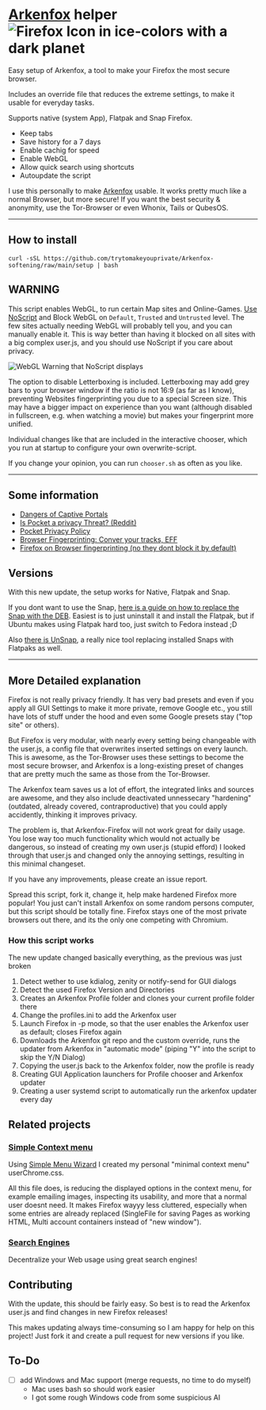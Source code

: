 # [Arkenfox](https://github.com/arkenfox/user.js) helper ![Firefox Icon in ice-colors with a dark planet](https://raw.githubusercontent.com/trytomakeyouprivate/Arkenfox-softening/main/arkenfox-icon.png)

Easy setup of Arkenfox, a tool to make your Firefox the most secure browser.

Includes an override file that reduces the extreme settings, to make it usable for everyday tasks.

Supports native (system App), Flatpak and Snap Firefox.

- Keep tabs
- Save history for a 7 days
- Enable cachig for speed
- Enable WebGL
- Allow quick search using shortcuts
- Autoupdate the script

I use this personally to make [Arkenfox](https://github.com/arkenfox/user.js) usable. It works pretty much like a normal Browser, but more secure! If you want the best security & anonymity, use the Tor-Browser or even Whonix, Tails or QubesOS.

---

## How to install

```
curl -sSL https://github.com/trytomakeyouprivate/Arkenfox-softening/raw/main/setup | bash
```

## WARNING

This script enables WebGL, to run certain Map sites and Online-Games. [Use NoScript](https://addons.mozilla.org/en-US/firefox/addon/noscript/) and Block WebGL on `Default`, `Trusted` and `Untrusted` level. The few sites actually needing WebGL will probably tell you, and you can manually enable it. This is way better than having it blocked on all sites with a big complex user.js, and you should use NoScript if you care about privacy.

![WebGL Warning that NoScript displays](https://raw.githubusercontent.com/trytomakeyouprivate/Arkenfox-softening/main/webgl-maps.png)

The option to disable Letterboxing is included. Letterboxing may add grey bars to your browser window if the ratio is not 16:9 (as far as I know), preventing Websites fingerprinting you due to a special Screen size. This may have a bigger impact on experience than you want (although disabled in fullscreen, e.g. when watching a movie) but makes your fingerprint more unified.

Individual changes like that are included in the interactive chooser, which you run at startup to configure your own overwrite-script.

If you change your opinion, you can run `chooser.sh` as often as you like.

---

## Some information

- [Dangers of Captive Portals](https://www.eff.org/deeplinks/2017/08/how-captive-portals-interfere-wireless-security-and-privacy)
- [Is Pocket a privacy Threat? (Reddit)](https://www.reddit.com/r/privacy/comments/e1unj8/comment/f8rzn38/?utm_source=share&utm_medium=web2x&context=3)
- [Pocket Privacy Policy](https://getpocket.com/en/privacy/)
- [Browser Fingerprinting: Conver your tracks, EFF](https://coveryourtracks.eff.org/)
- [Firefox on Browser fingerprinting (no they dont block it by default)](https://www.mozilla.org/en-US/firefox/features/block-fingerprinting/)

## Versions
With this new update, the setup works for Native, Flatpak and Snap.

If you dont want to use the Snap, [here is a guide on how to replace the Snap with the DEB](https://www.omgubuntu.co.uk/2022/04/how-to-install-firefox-deb-apt-ubuntu-22-04). Easiest is to just uninstall it and install the Flatpak, but if Ubuntu makes using Flatpak hard too, just switch to Fedora instead ;D 

Also [there is UnSnap](https://github.com/popey/unsnap), a really nice tool replacing installed Snaps with Flatpaks as well.

---

## More Detailed explanation
Firefox is not really privacy friendly. It has very bad presets and even if you apply all GUI Settings to make it more private, remove Google etc., you still have lots of stuff under the hood and even some Google presets stay ("top site" or others).

But Firefox is very modular, with nearly every setting being changeable with the user.js, a config file that overwrites inserted settings on every launch. This is awesome, as the Tor-Browser uses these settings to become the most secure browser, and Arkenfox is a long-existing preset of changes that are pretty much the same as those from the Tor-Browser.

The Arkenfox team saves us a lot of effort, the integrated links and sources are awesome, and they also include deactivated unnessecary "hardening" (outdated, already covered, contraproductive) that you could apply accidently, thinking it improves privacy.

The problem is, that Arkenfox-Firefox will not work great for daily usage. You lose way too much functionality which would not actually be dangerous, so instead of creating my own user.js (stupid efford) I looked through that user.js and changed only the annoying settings, resulting in this minimal changeset.

If you have any improvements, please create an issue report.

Spread this script, fork it, change it, help make hardened Firefox more popular! You just can't install Arkenfox on some random persons computer, but this script should be totally fine. Firefox stays one of the most private browsers out there, and its the only one competing with Chromium.

### How this script works

The new update changed basically everything, as the previous was just broken

1. Detect wether to use kdialog, zenity or notify-send for GUI dialogs
2. Detect the used Firefox Version and Directories
3. Creates an Arkenfox Profile folder and clones your current profile folder there
4. Change the profiles.ini to add the Arkenfox user
5. Launch Firefox in -p mode, so that the user enables the Arkenfox user as default; closes Firefox again
6. Downloads the Arkenfox git repo and the custom override, runs the updater from Arkenfox in "automatic mode" (piping "Y" into the script to skip the Y/N Dialog)
7. Copying the user.js back to the Arkenfox folder, now the profile is ready
8. Creating GUI Application launchers for Profile chooser and Arkenfox updater
9. Creating a user systemd script to automatically run the arkenfox updater every day 

## Related projects

### [Simple Context menu](https://github.com/trytomakeyouprivate/Simple-Firefox-Menus)
Using [Simple Menu Wizard](https://github.com/stonecrusher/simpleMenuWizard) I created my personal "minimal context menu" userChrome.css.

All this file does, is reducing the displayed options in the context menu, for example emailing images, inspecting its usability, and more that a normal user doesnt need. It makes Firefox wayyy less cluttered, especially when some entries are already replaced (SingleFile for saving Pages as working HTML, Multi account containers instead of "new window").

### [Search Engines](https://github.com/trytomakeyouprivate/Search-Engines)
Decentralize your Web usage using great search engines!

## Contributing

With the update, this should be fairly easy. So best is to read the Arkenfox user.js and find changes in new Firefox releases!

This makes updating always time-consuming so I am happy for help on this project! Just fork it and create a pull request for new versions if you like.

## To-Do
- [ ] add Windows and Mac support (merge requests, no time to do myself)
  - Mac uses bash so should work easier
  - I got some rough Windows code from some suspicious AI
